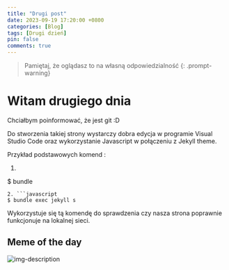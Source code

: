 ```yaml
---
title: "Drugi post"
date: 2023-09-19 17:20:00 +0800 
categories: [Blog]
tags: [Drugi dzień]
pin: false
comments: true
---
```

> Pamiętaj, że oglądasz to na własną odpowiedzialność
{: .prompt-warning}
# Witam drugiego dnia  

Chciałbym poinformować, że jest git :D 

Do stworzenia takiej strony wystarczy dobra edycja w programie Visual Studio Code oraz wykorzystanie Javascript w połączeniu z Jekyll theme. 

Przykład podstawowych komend : 

1. ```javascript
$ bundle 
```
2. ```javascript
$ bundle exec jekyll s 
```
Wykorzystuje się tą komendę do sprawdzenia czy nasza strona poprawnie funkcjonuje na lokalnej sieci.

## Meme of the day 
![img-description](https://scontent.fwaw3-1.fna.fbcdn.net/v/t39.30808-6/375979966_1810550359359379_5051574381258601040_n.jpg?_nc_cat=1&ccb=1-7&_nc_sid=4c1e7d&_nc_ohc=qgjMogXPFA8AX9Wsw5j&_nc_ht=scontent.fwaw3-1.fna&oh=00_AfB9mf40qTnwJU_n_2ZxlPh7u6BvWxyaeClCQzQ9DctBVA&oe=650F3399)
